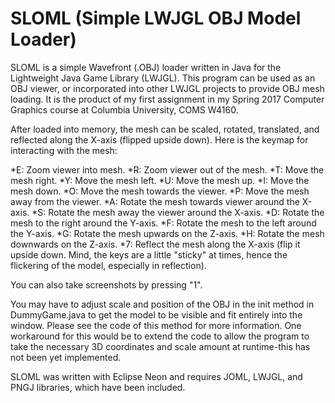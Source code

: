 # SLOML (Simple LWJGL OBJ Model Loader)

SLOML is a simple Wavefront (.OBJ) loader written in Java for the Lightweight Java Game Library (LWJGL). This program can be used as an OBJ viewer, or incorporated into other LWJGL projects to provide OBJ mesh loading. It is the product of my first assignment in my Spring 2017 Computer Graphics course at Columbia University, COMS W4160.

After loaded into memory, the mesh can be scaled, rotated, translated, and reflected along the X-axis (flipped upside down). Here is the keymap for interacting with the mesh:

*E: Zoom viewer into mesh.
*R: Zoom viewer out of the mesh.
*T: Move the mesh right.
*Y: Move the mesh left.
*U: Move the mesh up.
*I: Move the mesh down.
*O: Move the mesh towards the viewer.
*P: Move the mesh away from the viewer.
*A: Rotate the mesh towards viewer around the X-axis.
*S: Rotate the mesh away the viewer around the X-axis.
*D: Rotate the mesh to the right around the Y-axis.
*F: Rotate the mesh to the left around the Y-axis.
*G: Rotate the mesh upwards on the Z-axis.
*H: Rotate the mesh downwards on the Z-axis.
*7: Reflect the mesh along the X-axis (flip it upside down. Mind, the keys are a little "sticky" at times, hence the flickering of the model, especially in reflection).

You can also take screenshots by pressing "1".


You may have to adjust scale and position of the OBJ in the init method in DummyGame.java to get the model to be visible and fit entirely into the window. Please see the code of this method for more information. One workaround for this would be to extend the code to allow the program to take the necessary 3D coordinates and scale amount at runtime-this has not been yet implemented.

SLOML was written with Eclipse Neon and requires JOML, LWJGL, and PNGJ libraries, which have been included.
